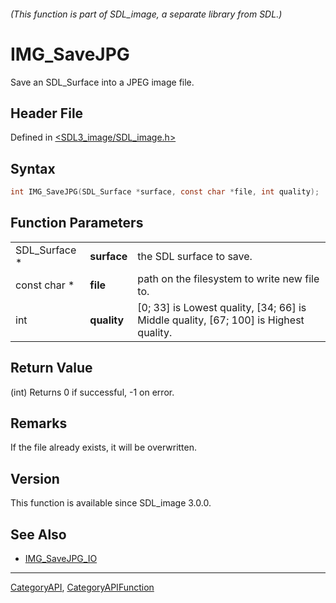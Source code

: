###### (This function is part of SDL_image, a separate library from SDL.)
# IMG_SaveJPG

Save an SDL_Surface into a JPEG image file.

## Header File

Defined in [<SDL3_image/SDL_image.h>](https://github.com/libsdl-org/SDL_image/blob/main/include/SDL3_image/SDL_image.h)

## Syntax

```c
int IMG_SaveJPG(SDL_Surface *surface, const char *file, int quality);
```

## Function Parameters

|               |             |                                                                                      |
| ------------- | ----------- | ------------------------------------------------------------------------------------ |
| SDL_Surface * | **surface** | the SDL surface to save.                                                             |
| const char *  | **file**    | path on the filesystem to write new file to.                                         |
| int           | **quality** | [0; 33] is Lowest quality, [34; 66] is Middle quality, [67; 100] is Highest quality. |

## Return Value

(int) Returns 0 if successful, -1 on error.

## Remarks

If the file already exists, it will be overwritten.

## Version

This function is available since SDL_image 3.0.0.

## See Also

- [IMG_SaveJPG_IO](IMG_SaveJPG_IO)

----
[CategoryAPI](CategoryAPI), [CategoryAPIFunction](CategoryAPIFunction)

